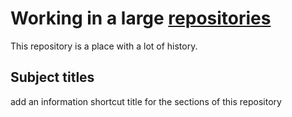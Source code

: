 # Working in a large [repositories](/https://github.com/djibal/connect-the-dots-in-a-github-repository/)

This repository is a place with a lot of history.


## Subject titles
add an information shortcut title for the sections of this repository


